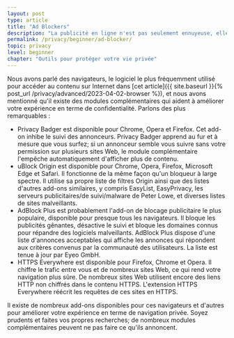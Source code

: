 ```yaml
---
layout: post
type: article
title: "Ad Blockers"
description: "La publicité en ligne n'est pas seulement ennuyeuse, elle peut aussi contenir du code malveillant. Pour cette raison, il est recommandé de mettre en place un bloqueur de publicité."
permalink: /privacy/beginner/ad-blocker/
topic: privacy
level: beginner
chapter: "Outils pour protéger votre vie privée"
---
```


Nous avons parlé des navigateurs, le logiciel le plus fréquemment utilisé pour accéder au contenu sur Internet dans [cet article]({{ site.baseurl }}{% post_url /privacy/advanced/2023-04-02-browser %}), et nous avons mentionné qu'il existe des modules complémentaires qui aident à améliorer votre expérience en terme de confidentialité. Parlons des plus remarquables :

- Privacy Badger est disponible pour Chrome, Opera et Firefox. Cet add-on inhibe le suivi des annonceurs. Privacy Badger apprend au fur et à mesure que vous surfez; si un annonceur semble vous suivre sans votre permission sur plusieurs sites Web, le module complémentaire l'empêche automatiquement d'afficher plus de contenu.
- uBlock Origin est disponible pour Chrome, Opera, Firefox, Microsoft Edge et Safari. Il fonctionne de la même façon qu'un bloqueur à large spectre. Il utilise sa propre liste de filtres Origin ainsi que des listes d'autres add-ons similaires, y compris EasyList, EasyPrivacy, les serveurs publicitaires/de suivi/malware de Peter Lowe, et diverses listes de sites malveillants.
- AdBlock Plus est probablement l'add-on de blocage publicitaire le plus populaire, disponible pour presque tous les navigateurs. Il bloque les publicités gênantes, désactive le suivi et bloque les domaines connus pour répandre des logiciels malveillants. AdBlock Plus dispose d'une liste d'annonces acceptables qui affiche les annonces qui répondent aux critères convenus par la communauté des utilisateurs. La liste est tenue à jour par Eyeo GmbH.
- HTTPS Everywhere est disponible pour Firefox, Chrome et Opera. Il chiffre le trafic entre vous et de nombreux sites Web, ce qui rend votre navigation plus sûre. De nombreux sites Web utilisent encore des liens HTTP non chiffrés dans le contenu HTTPS. L'extension HTTPS Everywhere réécrit les requêtes de ces sites en HTTPS.

Il existe de nombreux add-ons disponibles pour ces navigateurs et d'autres pour améliorer votre expérience en terme de navigation privée. Soyez prudents et faites vos propres recherches; de nombreux modules complémentaires peuvent ne pas faire ce qu'ils annoncent.
